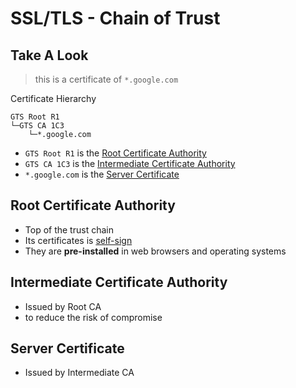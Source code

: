 # SSL/TLS - Chain of Trust

## Take A Look

> this is a certificate of `*.google.com`

Certificate Hierarchy

```
GTS Root R1
└─GTS CA 1C3
    └─*.google.com
```

- `GTS Root R1` is the [Root Certificate Authority](#root-certificate-authority)
- `GTS CA 1C3` is the [Intermediate Certificate Authority]()
- `*.google.com` is the [Server Certificate]()

## Root Certificate Authority

- Top of the trust chain
- Its certificates is [self-sign](ssl-tls-digital-certificates.md#self-signed-certificate)
- They are **pre-installed** in web browsers and operating systems

## Intermediate Certificate Authority

- Issued by Root CA
- to reduce the risk of compromise

## Server Certificate

- Issued by Intermediate CA



